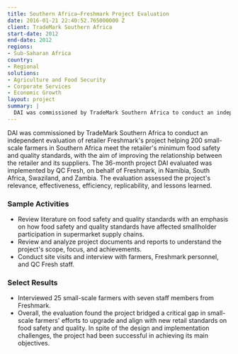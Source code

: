 ```yaml
---
title: Southern Africa—Freshmark Project Evaluation
date: 2016-01-21 22:40:52.765000000 Z
client: TradeMark Southern Africa
start-date: 2012
end-date: 2012
regions:
- Sub-Saharan Africa
country:
- Regional
solutions:
- Agriculture and Food Security
- Corporate Services
- Economic Growth
layout: project
summary: |
  DAI was commissioned by TradeMark Southern Africa to conduct an independent evaluation of retailer Freshmark's project helping 200 small-scale farmers in Southern Africa meet the retailer's minimum food safety and quality standards, with the aim of improving the relationship between the retailer and its suppliers.
---
```

DAI was commissioned by TradeMark Southern Africa to conduct an independent evaluation of retailer Freshmark's project helping 200 small-scale farmers in Southern Africa meet the retailer's minimum food safety and quality standards, with the aim of improving the relationship between the retailer and its suppliers. The 36-month project DAI evaluated was implemented by QC Fresh, on behalf of Freshmark, in Namibia, South Africa, Swaziland, and Zambia. The evaluation assessed the project's relevance, effectiveness, efficiency, replicability, and lessons learned.

###  Sample Activities

* Review literature on food safety and quality standards with an emphasis on how food safety and quality standards have affected smallholder participation in supermarket supply chains.
* Review and analyze project documents and reports to understand the project's scope, focus, and achievements.
* Conduct site visits and interview with farmers, Freshmark personnel, and QC Fresh staff.

###  Select Results

* Interviewed 25 small-scale farmers with seven staff members from Freshmark.
* Overall, the evaluation found the project bridged a critical gap in small-scale farmers' efforts to upgrade and align with new retail standards on food safety and quality. In spite of the design and implementation challenges, the project had been successful in achieving its main objectives.
